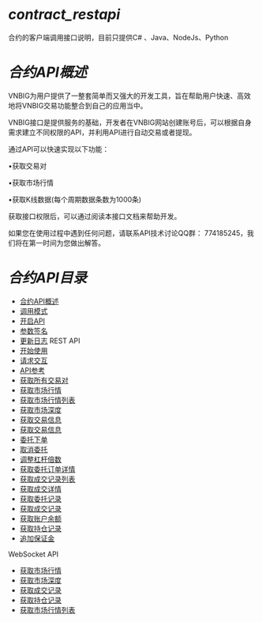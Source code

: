 # *contract_restapi* #
合约的客户端调用接口说明，目前只提供C# 、Java、NodeJs、Python
# *合约API概述* #

VNBIG为用户提供了一整套简单而又强大的开发工具，旨在帮助用户快速、高效地将VNBIG交易功能整合到自己的应用当中。

VNBIG接口是提供服务的基础，开发者在VNBIG网站创建账号后，可以根据自身需求建立不同权限的API，并利用API进行自动交易或者提现。

通过API可以快速实现以下功能：

•获取交易对

•获取市场行情

•获取K线数据(每个周期数据条数为1000条)


获取接口权限后，可以通过阅读本接口文档来帮助开发。

如果您在使用过程中遇到任何问题，请联系API技术讨论QQ群： 774185245，我们将在第一时间为您做出解答。
# *合约API目录* #
* [合约API概述](/doc/README.md)
* [调用模式](/doc/chapter1.md)
* [开启API](/doc/chapter2.md)
* [参数签名](/doc/chapter3.md)
* [更新日志](/doc/chapter4.md)
REST API
* [开始使用](/doc/chapter5.md)
* [请求交互](/doc/chapter6.md)
* [API参考](/doc/chapter7.md)
* [获取所有交易对](/doc/chapter7-1.md)
* [获取市场行情](/doc/chapter7-2.md)
* [获取市场行情列表](/doc/chapter7-3.md)
* [获取市场深度](/doc/chapter7-4.md)
* [获取交易信息](/doc/chapter7-5.md)
* [获取交易信息](/doc/chapter7-6.md)
* [委托下单](/doc/chapter7-7.md)
* [取消委托](/doc/chapter7-8.md)
* [调整杠杆倍数](/doc/chapter7-17.md)
* [获取委托订单详情](/doc/chapter7-9.md)
* [获取成交记录列表](/doc/chapter7-16.md)
* [获取成交详情](/doc/chapter7-10.md)
* [获取委托记录](/doc/chapter7-11.md)
* [获取成交记录](/doc/chapter7-12.md)
* [获取账户余额](/doc/chapter7-13.md)
* [获取持仓记录](/doc/chapter7-14.md)
* [追加保证金](/doc/chapter7-15.md)

WebSocket API
* [获取市场行情](/doc/wchapter3-1.md)
* [获取市场深度](/doc/wchapter3-2.md)
* [获取成交记录](/doc/wchapter3-3.md)
* [获取持仓记录](/doc/wchapter3-4.md)
* [获取市场行情列表](/doc/wchapter3-5.md)
